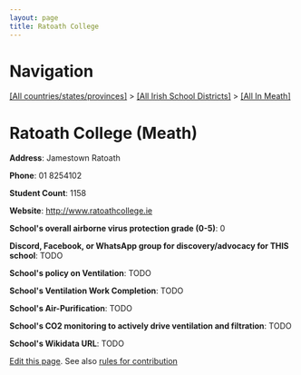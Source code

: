 ```yaml
---
layout: page
title: Ratoath College
---
```

# Navigation

[[All countries/states/provinces]](../../..) > [[All Irish School Districts]](../..) > [[All In Meath]](..)

# Ratoath College (Meath)

**Address**: Jamestown Ratoath

**Phone**: 01 8254102

**Student Count**: 1158

**Website**: <http://www.ratoathcollege.ie>

**School's overall airborne virus protection grade (0-5)**: 0

**Discord, Facebook, or WhatsApp group for discovery/advocacy for THIS school**: TODO

**School's policy on Ventilation**: TODO

**School's Ventilation Work Completion**: TODO

**School's Air-Purification**: TODO

**School's CO2 monitoring to actively drive ventilation and filtration**: TODO

**School's Wikidata URL**: TODO


[Edit this page](https://github.com/ventilate-schools/Ireland/edit/main/./Meath/Ratoath_College.md). See also [rules for contribution](../../../contribution-rules/)